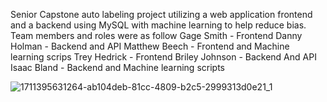 Senior Capstone auto labeling project utilizing a web application frontend and a backend using MySQL with machine learning to help reduce bias. Team members and roles were as follow Gage Smith - Frontend Danny Holman - Backend and API Matthew Beech - Frontend and Machine learning scrips Trey Hedrick - Frontend Briley Johnson - Backend And API Isaac Bland - Backend and Machine learning scripts

![1711395631264-ab104deb-81cc-4809-b2c5-2999313d0e21_1](https://github.com/Grsmith13/ProjectPokedex/assets/129551911/4b9341d9-11cd-4eba-8dbf-3469e0dd7911)
